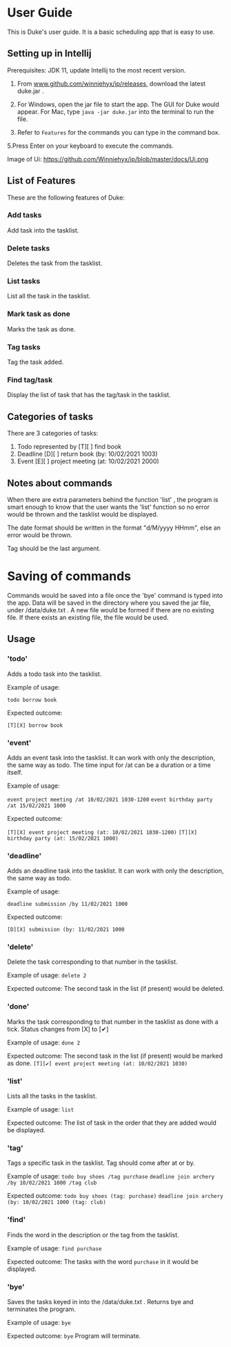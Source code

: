 # User Guide
This is Duke's user guide. It is a basic scheduling app that is easy to use.

## Setting up in Intellij

Prerequisites: JDK 11, update Intellij to the most recent version.

1. From www.github.com/winniehyx/ip/releases, download the latest duke.jar .

2. For Windows, open the jar file to start the app. The GUI for Duke would appear. For Mac, type `java -jar duke.jar` into the terminal to run the file.

4. Refer to `Features` for the commands you can type in the command box. 
   
5.Press Enter on your keyboard to execute the commands.

Image of Ui:
https://github.com/Winniehyx/ip/blob/master/docs/Ui.png

## List of Features 
These are the following features of Duke:
### Add tasks
Add task into the tasklist.
### Delete tasks
Deletes the task from the tasklist.
### List tasks
List all the task in the tasklist.
### Mark task as done
Marks the task as done.
### Tag tasks
Tag the task added.
### Find tag/task
Display the list of task that has the tag/task in the tasklist.

## Categories of tasks
There are 3 categories of tasks:
1) Todo represented by
   [T][ ] find book
2) Deadline
   [D][ ] return book (by: 10/02/2021 1003)
3) Event
   [E][ ] project meeting (at: 10/02/2021 2000)

## Notes about commands
When there are extra parameters behind the function 'list' , the program is smart enough to know that the user wants the 'list' function so no error would be thrown and the tasklist would be displayed.

The date format should be written in the format "d/M/yyyy HHmm", else an error would be thrown.

Tag should be the last argument.
   
# Saving of commands
Commands would be saved into a file once the 'bye' command is typed into the app. Data will be saved in the directory where you saved the jar file, under /data/duke.txt . A new file would be formed if there are no existing file. If there exists an existing file, the file would be used. 

## Usage

### 'todo'
Adds a todo task into the tasklist.

Example of usage: 

`todo borrow book`

Expected outcome:

`[T][X] borrow book`

### 'event'
Adds an event task into the tasklist. It can work with only the description, the same way as todo.
The time input for /at can be a duration or a time itself.

Example of usage:

`event project meeting /at 10/02/2021 1030-1200`
`event birthday party /at 15/02/2021 1000`

Expected outcome:

`[T][X] event project meeting (at: 10/02/2021 1030-1200)`
`[T][X] birthday party (at: 15/02/2021 1000)`

### 'deadline'
Adds an deadline task into the tasklist. It can work with only the description, the same way as todo.

Example of usage:

`deadline submission /by 11/02/2021 1000`

Expected outcome:

`[D][X] submission (by: 11/02/2021 1000`

### 'delete'
Delete the task corresponding to that number in the tasklist.

Example of usage:
`delete 2`

Expected outcome:
The second task in the list (if present) would be deleted.

### 'done'
Marks the task corresponding to that number in the tasklist as done with a tick.
Status changes from [X] to [✔]

Example of usage:
`done 2`

Expected outcome:
The second task in the list (if present) would be marked as done.
`[T][✔] event project meeting (at: 10/02/2021 1030)`

### 'list'
Lists all the tasks in the tasklist.

Example of usage:
`list`

Expected outcome:
The list of task in the order that they are added would be displayed.

### 'tag'
Tags a specific task in the tasklist. Tag should come after at or by.

Example of usage:
`todo buy shoes /tag purchase`
`deadline join archery /by 10/02/2021 1000 /tag club`

Expected outcome:
`todo buy shoes (tag: purchase)`
`deadline join archery (by: 10/02/2021 1000 (tag: club)`

### 'find'
Finds the word in the description or the tag from the tasklist.

Example of usage:
`find purchase`

Expected outcome:
The tasks with the word `purchase` in it would be displayed.

### 'bye'
Saves the tasks keyed in into the /data/duke.txt . Returns bye and terminates the program.

Example of usage:
`bye`

Expected outcome:
`bye`
Program will terminate.









